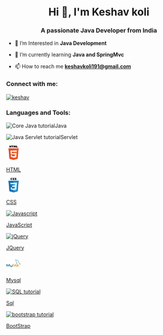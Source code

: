 <h1 align="center">Hi 👋, I'm Keshav koli</h1>
<h3 align="center">A passionate Java Developer from India</h3>


- 🔭 I’m Interested in **Java Development**

- 🌱 I’m currently learning **Java and SpringMvc**

- 📫 How to reach me **keshavkoli191@gmail.com**

<h3 align="left">Connect with me:</h3>
<p align="left">
<a href="https://linkedin.com/in/keshavkoli" target="_blank"><img align="center" src="https://cdn.jsdelivr.net/npm/simple-icons@3.0.1/icons/linkedin.svg" alt="keshav" height="30" width="40" /></a>
<h3 align="left">Languages and Tools:</h3>

<p align="left"><img class=" lazyloaded" data-src="https://static.javatpoint.com/images/homeicon/core-java.png" alt="Core Java tutorial" src="https://static.javatpoint.com/images/homeicon/core-java.png">Java</a> 

<p align="left"><img class=" lazyloaded" data-src="https://static.javatpoint.com/images/homeicon/servlet.png" alt="Java Servlet tutorial" src="https://static.javatpoint.com/images/homeicon/servlet.png">Servlet</a> 

  <a href="https://www.w3.org/html/" target="_blank"> <img src="https://raw.githubusercontent.com/devicons/devicon/master/icons/html5/html5-original-wordmark.svg" alt="html5" width="40" height="40"/><p>HTML</p></a> 
  
  <a href="https://www.w3schools.com/css/" target="_blank"> <img src="https://raw.githubusercontent.com/devicons/devicon/master/icons/css3/css3-original-wordmark.svg" alt="css3" width="40" height="40"/><p>CSS</p></a> 
  
  <a href="https://www.javascript.com/" target="_blank"> <img src="https://upload.wikimedia.org/wikipedia/commons/6/6a/JavaScript-logo.png" alt="Javascript" width="40" height="40"/><p>JavaScript</p></a>
  
  <a href="https://www.jquery.com/" target="_blank"> <img src="https://upload.wikimedia.org/wikipedia/commons/f/fd/JQuery-Logo.svg" alt="jQuery" width="40" height="40"/><p>JQuery</p></a>
  
  <a href="https://www.mysql.com/" target="_blank"> <img src="https://raw.githubusercontent.com/devicons/devicon/master/icons/mysql/mysql-original-wordmark.svg" alt="mysql" width="40" height="40"/><p>Mysql</p></a>
  
 <a href="https://www.mysql.com/" target="_blank">  <img class=" lazyloaded" data-src="https://static.javatpoint.com/images/homeicon/sql.png" alt="SQL tutorial" src="https://static.javatpoint.com/images/homeicon/sql.png"><p>Sql</p></a> 
 
   <a href="https://www.mysql.com/" target="_blank"><img class=" lazyloaded" data-src="https://static.javatpoint.com/bootstrappages/images/bootstrap-logo.jpg" alt="bootstrap tutorial" src="https://static.javatpoint.com/bootstrappages/images/bootstrap-logo.jpg"><p>BootStrap</p></a> 
